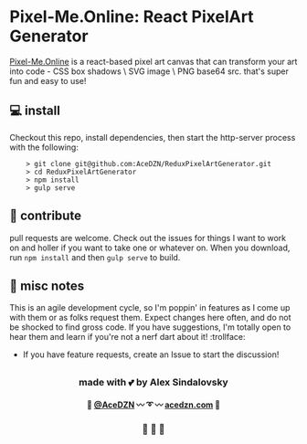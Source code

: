 # Pixel-Me.Online: React PixelArt Generator

[Pixel-Me.Online](http://pixel-me.acedzn.com) is a react-based pixel art canvas that can transform your art into code - CSS box shadows \ SVG image \ PNG base64 src.
that's super fun and easy to use!


## :computer: install

 Checkout this repo, install dependencies, then start the http-server process with the following:

```
	> git clone git@github.com:AceDZN/ReduxPixelArtGenerator.git
	> cd ReduxPixelArtGenerator
	> npm install
	> gulp serve
```



## :wave: contribute

pull requests are welcome. Check out the issues for things I want to work on and holler if you want to take one or whatever on. When you download, run `npm install` and then `gulp serve` to build.

## :thought_balloon: misc notes
This is an agile development cycle, so I'm poppin' in features as I come up with them or as folks request them. Expect changes here often, and do not be shocked to find gross code. If you have suggestions, I'm totally open to hear them and learn if you're not a nerf dart about it! :trollface:

 - If you have feature requests, create an Issue to start the discussion!
##
### <center> made with  :two_hearts:  by Alex Sindalovsky </center>
#### <center>:checkered_flag: [@AceDZN](http://twitter.com/AceDZN)    :wavy_dash: :curly_loop: :wavy_dash:    [acedzn.com](https://www.acedzn.com) :checkered_flag:</center>
### <center>:see_no_evil: :hear_no_evil: :speak_no_evil:</center>
